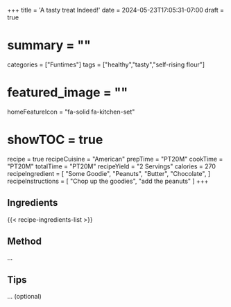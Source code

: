 +++
title = 'A tasty treat Indeed!'
date = 2024-05-23T17:05:31-07:00
draft = true
# summary = ""
categories = ["Funtimes"]
tags = ["healthy","tasty","self-rising flour"]
# featured_image = ""
homeFeatureIcon = "fa-solid fa-kitchen-set"
# showTOC = true

recipe = true
recipeCuisine = "American"
prepTime = "PT20M"
cookTime = "PT20M"
totalTime = "PT20M"
recipeYield = "2 Servings"
calories = 270
recipeIngredient = [
  "Some Goodie",
  "Peanuts",
  "Butter",
  "Chocolate",
  ]
recipeInstructions = [
  "Chop up the goodies",
  "add the peanuts"
  ]
+++

## Ingredients
{{< recipe-ingredients-list >}}  

## Method

...

## Tips

... (optional)